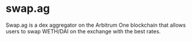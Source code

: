 # swap.ag
Swap.ag is a dex aggregator on the Arbitrum One blockchain that allows users to swap WETH/DAI on the exchange with the best rates.
